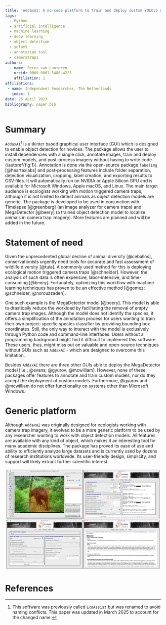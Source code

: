 ```yaml
---
title: 'AddaxAI: A no-code platform to train and deploy custom YOLOv5 object detection models'
tags:
  - Python
  - artificial intelligence
  - machine learning
  - deep learning
  - object detection
  - yolov5
  - annotation tool
  - cameratraps
authors:
  - name: Peter van Lunteren
    orcid: 0000-0001-5488-4225
    affiliation: 1
affiliations:
 - name: Independent Researcher, The Netherlands
   index: 1
date: 25 April 2023
bibliography: paper.bib
---
```


# Summary
`AddaxAI`[^1] is a tkinter based graphical user interface (GUI) which is designed to enable object detection for novices. The package allows the user to install dependencies with a single click, annotate images, train and deploy custom models, and post-process imagery without having to write code (\autoref{fig:1}). Annotation is done via the open-source package `labelImg` [@heartexlabs] and post-processing features include folder separation, detection visualization, cropping, label creation, and exporting results to CSV files. It will automatically run on NVIDIA or Apple Silicon GPU and is available for Microsoft Windows, Apple macOS, and Linux. The main target audience is ecologists working with motion triggered camera traps, although it is not limited to detect animals as object detection models are generic. The package is developed to be used in conjunction with Timelapse [@greenberg] (an image analyzer for camera traps) and MegaDetector [@beery] (a trained object detection model to localize animals in camera trap imagery). More features are planned and will be added in the future.

[^1]: This software was previously called `EcoAssist` but was renamed to avoid naming conflicts. This paper was updated in March 2025 to account for the changed name.

# Statement of need
Given the unprecedented global decline of animal diversity [@ceballos], conservationists urgently need tools for accurate and fast assessment of wildlife diversity [@tuia]. A commonly used method for this is deploying ecological motion triggered camera traps [@schneider]. However, the analysis of such data is often expensive, labor-intensive, and time-consuming [@beery]. Fortunately, optimizing this workflow with machine learning techniques has proven to be an effective method [@gomez; @schneider; @norouzzadeh]. 

One such example is the MegaDetector model [@beery]. This model is able to drastically reduce the workload by facilitating the removal of empty camera trap images. Although the model does not identify the species, it offers a simplification of the annotation process for users wanting to train their own project-specific species classifier by providing bounding box coordinates. Still, the only way to interact with the model is exclusively through Python code and command-line interfaces. Users without a programming background might find it difficult to implement this software. These users, thus, might miss out on valuable and open-source techniques without GUIs such as `AddaxAI` - which are designed to overcome this limitation.

Besides `AddaxAI` there are three other GUIs able to deploy the MegaDetector model [i.e., @evans; @gyurov; @mcwilliam]. However, none of these packages offer features to annotate and train custom models, nor do they accept the deployment of custom models. Furthermore, @gyurov and @mcwilliam do not offer functionality on systems other than Microsoft Windows. 

# Generic platform
Although `AddaxAI` was originally designed for ecologists working with camera trap imagery, it evolved to be a more generic platform to be used by any researcher wanting to work with object detection models. All features are available with any kind of object, which makes it an interesting tool for many academic disciplines. The package has proved its ease of use and ability to efficiently analyze large datasets and is currently used by dozens of research institutions worldwide. Its user-friendly design, simplicity, and support will likely extract further scientific interest.

![The annotation (top left), training (top right), deployment (bottom left), and documentation window (bottom right). The logo, visible at the top of the screenshots, reflects the software's former name, `EcoAssist`. The software was renamed in March 2025 to prevent naming conflicts.\label{fig:1}](fig1.png)

# References
